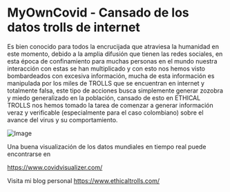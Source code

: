 # MyOwnCovid - Cansado de los datos trolls de internet

Es bien conocido para todos la encrucijada que atraviesa la humanidad en este momento, debido a la amplia difusión que tienen las redes sociales, en esta época de confinamiento para muchas personas en el mundo nuestra interacción con estas se han multiplicado y con esto nos hemos visto bombardeados con excesiva información, mucha de esta información es manipulada por los miles de TROLLS que se encuentran en internet y totalmente falsa, este tipo de acciones busca simplemente generar zozobra y miedo generalizado en la población, cansado de esto en ETHICAL TROLLS nos hemos tomado la tarea de comenzar a generar información veraz y verificable (especialmente para el caso colombiano) sobre el avance del virus y su comportamiento.

![Image](https://1.bp.blogspot.com/-ftEbaFBdlF0/XpKba2jt9BI/AAAAAAAAUFI/tmA2TmRg88gxg9jGD93s8V8N1J0Q10ZyQCLcBGAsYHQ/s1600/CasosTotales.png)

Una buena visualización de los datos mundiales en tiempo real puede encontrarse en

https://www.covidvisualizer.com/

Visita mi blog personal https://www.ethicaltrolls.com/
